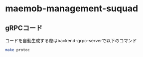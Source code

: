 # maemob-management-suquad

## gRPCコード

コードを自動生成する際はbackend-grpc-serverで以下のコマンド

```zsh
make protoc
```
